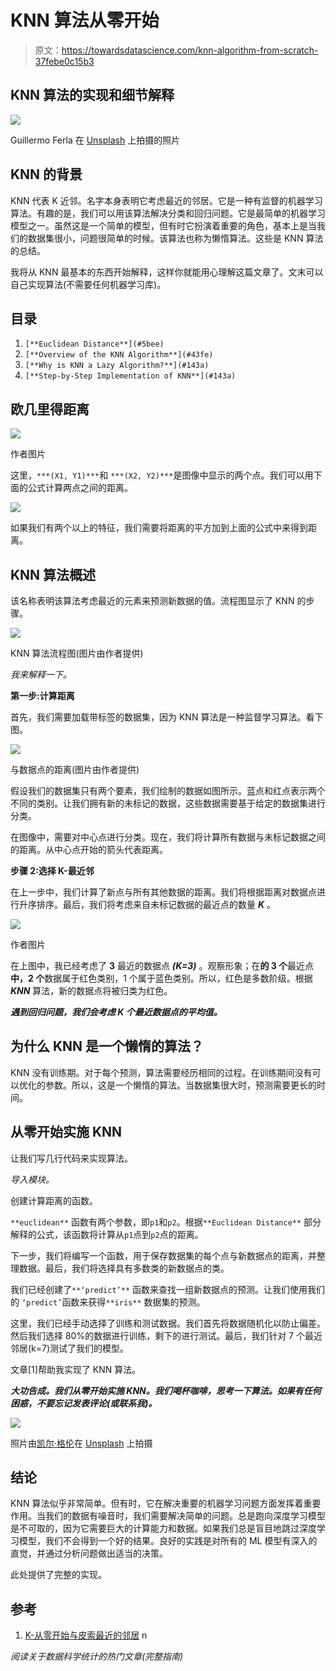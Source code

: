 # KNN 算法从零开始

> 原文：<https://towardsdatascience.com/knn-algorithm-from-scratch-37febe0c15b3>

## KNN 算法的实现和细节解释

![](img/cbbaa25984d71b28937bf47113bcb1f7.png)

Guillermo Ferla 在 [Unsplash](https://unsplash.com?utm_source=medium&utm_medium=referral) 上拍摄的照片

## KNN 的背景

KNN 代表 K 近邻。名字本身表明它考虑最近的邻居。它是一种有监督的机器学习算法。有趣的是，我们可以用该算法解决分类和回归问题。它是最简单的机器学习模型之一。虽然这是一个简单的模型，但有时它扮演着重要的角色，基本上是当我们的数据集很小，问题很简单的时候。该算法也称为懒惰算法。这些是 KNN 算法的总结。

我将从 KNN 最基本的东西开始解释，这样你就能用心理解这篇文章了。文末可以自己实现算法(不需要任何机器学习库)。

## 目录

1.  `[**Euclidean Distance**](#5bee)`
2.  `[**Overview of the KNN Algorithm**](#43fe)`
3.  `[**Why is KNN a Lazy Algorithm?**](#143a)`
4.  `[**Step-by-Step Implementation of KNN**](#143a)`

## 欧几里得距离

![](img/dac2ed444da59e6d0911fd34d19f874f.png)

作者图片

这里，`***(X1, Y1)***`和 `***(X2, Y2)***`是图像中显示的两个点。我们可以用下面的公式计算两点之间的距离。

![](img/589c790f4d2d6e030114e6db92512aa8.png)

如果我们有两个以上的特征，我们需要将距离的平方加到上面的公式中来得到距离。

## KNN 算法概述

该名称表明该算法考虑最近的元素来预测新数据的值。流程图显示了 KNN 的步骤。

![](img/e9db4dfe70e52048268873237d26afa6.png)

KNN 算法流程图(图片由作者提供)

*我来解释一下。*

**第一步:计算距离**

首先，我们需要加载带标签的数据集，因为 KNN 算法是一种监督学习算法。看下图。

![](img/fda2e68247d028aa74504cb0b02cb4b0.png)

与数据点的距离(图片由作者提供)

假设我们的数据集只有两个要素，我们绘制的数据如图所示。蓝点和红点表示两个不同的类别。让我们拥有新的未标记的数据，这些数据需要基于给定的数据集进行分类。

在图像中，需要对中心点进行分类。现在，我们将计算所有数据与未标记数据之间的距离。从中心点开始的箭头代表距离。

**步骤 2:选择 K-最近邻**

在上一步中，我们计算了新点与所有其他数据的距离。我们将根据距离对数据点进行升序排序。最后，我们将考虑来自未标记数据的最近点的数量 ***K*** 。

![](img/f4d55485946e2d0b5e28325a25fd2669.png)

作者图片

在上图中，我已经考虑了 **3** 最近的数据点 ***(K=3)*** 。观察形象；在**的 3 个**最近点**中，2 个**数据属于红色类别，1 个属于蓝色类别。所以，红色是多数阶级。根据 ***KNN*** 算法，新的数据点将被归类为红色。

***遇到回归问题，我们会考虑 K 个最近数据点的平均值。***

## 为什么 KNN 是一个懒惰的算法？

KNN 没有训练期。对于每个预测，算法需要经历相同的过程。在训练期间没有可以优化的参数。所以，这是一个懒惰的算法。当数据集很大时，预测需要更长的时间。

## 从零开始实施 KNN

让我们写几行代码来实现算法。

*导入模块。*

创建计算距离的函数。

`**euclidean**` 函数有两个参数，即`p1`和`p2`。根据`**Euclidean Distance**` 部分解释的公式，该函数将计算从`p1`点到`p2`点的距离。

下一步，我们将编写一个函数，用于保存数据集的每个点与新数据点的距离，并整理数据。最后，我们将选择具有多数类的新数据点的类。

我们已经创建了`**‘predict’**` 函数来查找一组新数据点的预测。让我们使用我们的 `‘predict’`函数来获得`**iris**` 数据集的预测。

这里，我们已经手动选择了训练和测试数据。我们首先将数据随机化以防止偏差。然后我们选择 80%的数据进行训练，剩下的进行测试。最后，我们针对 7 个最近邻居(k=7)测试了我们的模型。

文章[1]帮助我实现了 KNN 算法。

***大功告成。我们从零开始实施 KNN。我们喝杯咖啡，思考一下算法。如果有任何困惑，不要忘记发表评论(或联系我)。***

![](img/71ca9007a35c031f6e6b22673aaf0a23.png)

照片由[凯尔·格伦](https://unsplash.com/@kylejglenn?utm_source=medium&utm_medium=referral)在 [Unsplash](https://unsplash.com?utm_source=medium&utm_medium=referral) 上拍摄

## 结论

KNN 算法似乎非常简单。但有时，它在解决重要的机器学习问题方面发挥着重要作用。当我们的数据有噪音时，我们需要解决简单的问题。总是跑向深度学习模型是不可取的，因为它需要巨大的计算能力和数据。如果我们总是盲目地跳过深度学习模型，我们不会得到一个好的结果。良好的实践是对所有的 ML 模型有深入的直觉，并通过分析问题做出适当的决策。

此处提供了完整的实现。

[](https://deepnote.com/workspace/zubair063-9767-9eddd116-b682-475a-9479-3807be1e71db/project/KNN-from-Scratch-87efde85-a815-4ac6-9936-9818d283592d/notebook/Notebook%201-58df07ed20a54f0d971497c24bbc9eef)  

## 参考

1.  [K-从零开始与皮索最近的邻居](https://www.askpython.com/python/examples/k-nearest-neighbors-from-scratch) n

*阅读关于数据科学统计的热门文章(完整指南)*

[](/ultimate-guide-to-statistics-for-data-science-a3d8f1fd69a7) 